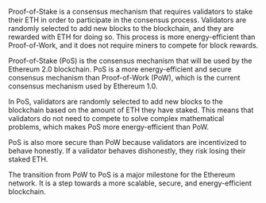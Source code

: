 Proof-of-Stake is a consensus mechanism that requires validators to stake their ETH in order to participate in the consensus process. Validators are randomly selected to add new blocks to the blockchain, and they are rewarded with ETH for doing so. This process is more energy-efficient than Proof-of-Work, and it does not require miners to compete for block rewards.

 Proof-of-Stake (PoS) is the consensus mechanism that will be used by the Ethereum 2.0 blockchain. PoS is a more energy-efficient and secure consensus mechanism than Proof-of-Work (PoW), which is the current consensus mechanism used by Ethereum 1.0.

In PoS, validators are randomly selected to add new blocks to the blockchain based on the amount of ETH they have staked. This means that validators do not need to compete to solve complex mathematical problems, which makes PoS more energy-efficient than PoW.

PoS is also more secure than PoW because validators are incentivized to behave honestly. If a validator behaves dishonestly, they risk losing their staked ETH.

The transition from PoW to PoS is a major milestone for the Ethereum network. It is a step towards a more scalable, secure, and energy-efficient blockchain.